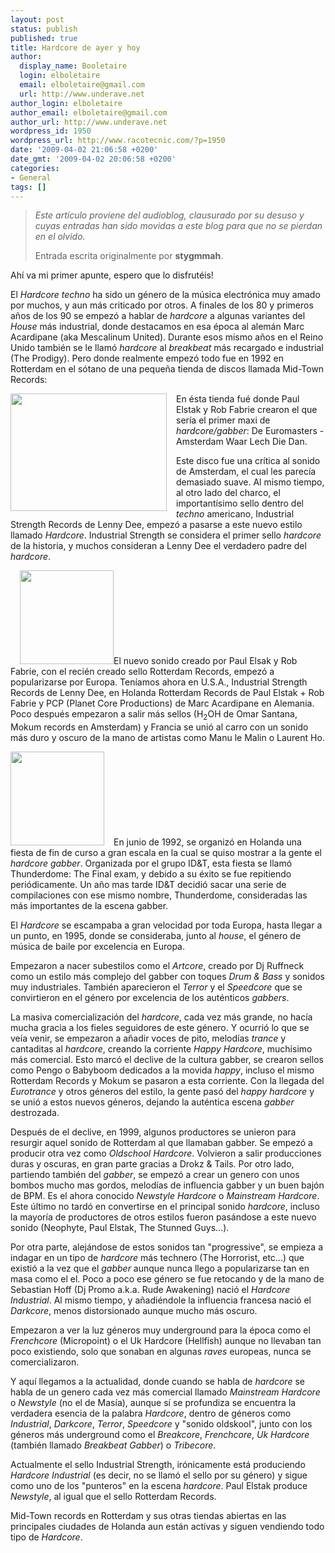 ```yaml
---
layout: post
status: publish
published: true
title: Hardcore de ayer y hoy
author:
  display_name: Booletaire
  login: elboletaire
  email: elboletaire@gmail.com
  url: http://www.underave.net
author_login: elboletaire
author_email: elboletaire@gmail.com
author_url: http://www.underave.net
wordpress_id: 1950
wordpress_url: http://www.racotecnic.com/?p=1950
date: '2009-04-02 21:06:58 +0200'
date_gmt: '2009-04-02 20:06:58 +0200'
categories:
- General
tags: []
---
```

<blockquote><em>Este artículo proviene del audioblog, clausurado por su desuso y cuyas entradas han sido movidas a este blog para que no se pierdan en el olvido.</em>

Entrada escrita originalmente por **stygmmah**.</blockquote>

Ahí va mi primer apunte, espero que lo disfrutéis!

El <em>Hardcore techno</em> ha sido un género de la música electrónica muy amado por muchos, y aun más criticado por otros. A finales de los 80 y primeros años de los 90 se empezó a hablar de <em>hardcore</em> a algunas variantes del <em>House</em> más industrial, donde destacamos en esa época al alemán Marc Acardipane (aka Mescalinum United). Durante esos mismo años en el Reino Unido también se le llamó <em>hardcore</em> al <em>breakbeat</em> más recargado e industrial (The Prodigy). Pero donde realmente empezó todo fue en 1992 en Rotterdam en el sótano de una pequeña tienda de discos llamada Mid-Town Records:

<a href="http://www.racotecnic.com/wp-content/uploads/2009/04/midtown_exterior.jpg"><img class="alignnone size-full wp-image-1956" style="float: left; margin-right: 15px;" title="midtown_exterior" src="http://www.racotecnic.com/wp-content/uploads/2009/04/midtown_exterior.jpg" alt="" width="250" height="188" /></a>En ésta tienda fué donde Paul Elstak y Rob Fabrie crearon el que sería el primer maxi de <em>hardcore/gabber</em>: De Euromasters - Amsterdam Waar Lech Die Dan.

Este disco fue una crítica al sonido de Amsterdam, el cual les parecía demasiado suave. Al mismo tiempo, al otro lado del charco, el importantísimo sello dentro del <em>techno</em> americano, Industrial Strength Records de Lenny Dee, empezó a pasarse a este nuevo estilo llamado <em>Hardcore</em>. Industrial Strength se considera el primer sello <em>hardcore</em> de la historia, y muchos consideran a Lenny Dee el verdadero padre del <em>hardcore</em>.

<a href="http://www.racotecnic.com/wp-content/uploads/2009/04/industrialstrength-150x150.jpg"><img class="alignright size-full wp-image-1955" style="margin-left: 15px;" title="industrialstrength-150x150" src="http://www.racotecnic.com/wp-content/uploads/2009/04/industrialstrength-150x150.jpg" alt="" width="150" height="150" /></a>El nuevo sonido creado por Paul Elsak y Rob Fabrie, con el recién creado sello Rotterdam Records, empezó a popularizarse por Europa. Teníamos ahora en U.S.A., Industrial Strength Records de Lenny Dee, en Holanda Rotterdam Records de Paul Elstak + Rob Fabrie y PCP (Planet Core Productions) de Marc Acardipane en Alemania. Poco después empezaron a salir más sellos (H<sub>2</sub>OH de Omar Santana, Mokum records en Amsterdam) y Francia se unió al carro con un sonido más duro y oscuro de la mano de artistas como Manu le Malin o Laurent Ho.

<a href="http://www.racotecnic.com/wp-content/uploads/2009/04/thunderdome01coverfrontxv9-150x150.jpg"><img class="alignleft size-full wp-image-1957" style="margin-right: 15px;" title="thunderdome01coverfrontxv9-150x150" src="http://www.racotecnic.com/wp-content/uploads/2009/04/thunderdome01coverfrontxv9-150x150.jpg" alt="" width="150" height="150" /></a>En junio de 1992, se organizó en Holanda una fiesta de fin de curso a gran escala en la cual se quiso mostrar a la gente el <em>hardcore gabber</em>. Organizada por el grupo ID&amp;T, esta fiesta se llamó Thunderdome: The Final exam, y debido a su éxito se fue repitiendo periódicamente. Un año mas tarde ID&amp;T decidió sacar una serie de compilaciones con ese mismo nombre, Thunderdome, consideradas las más importantes de la escena gabber.

El <em>Hardcore</em> se escampaba a gran velocidad por toda Europa, hasta llegar a un punto, en 1995, donde se consideraba, junto al <em>house</em>, el género de música de baile por excelencia en Europa.

Empezaron a nacer subestilos como el <em>Artcore</em>, creado por Dj Ruffneck como un estilo más complejo del gabber con toques <em>Drum &amp; Bass</em> y sonidos muy industriales. También aparecieron el <em>Terror</em> y el <em>Speedcore</em> que se convirtieron en el género por excelencia de los auténticos <em>gabbers</em>.

La masiva comercialización del <em>hardcore</em>, cada vez más grande, no hacía mucha gracia a los fieles seguidores de este género. Y ocurrió lo que se veía venir, se empezaron a añadir voces de pito, melodías <em>trance</em> y cantaditas al <em>hardcore</em>, creando la corriente <em>Happy Hardcore</em>, muchísimo más comercial. Esto marcó el declive de la cultura gabber, se crearon sellos como Pengo o Babyboom dedicados a la movida <em>happy</em>, incluso el mismo Rotterdam Records y Mokum se pasaron a esta corriente. Con la llegada del <em>Eurotrance</em> y otros géneros del estilo, la gente pasó del <em>happy hardcore</em> y se unió a estos nuevos géneros, dejando la auténtica escena <em>gabber</em> destrozada.

Después de el declive, en 1999, algunos productores se unieron para resurgir aquel sonido de Rotterdam al que llamaban gabber. Se empezó a producir otra vez como <em>Oldschool Hardcore</em>. Volvieron a salir producciones duras y oscuras, en gran parte gracias a Drokz &amp; Tails. Por otro lado, partiendo también del <em>gabber</em>, se empezó a crear un genero con unos bombos mucho mas gordos, melodías de influencia gabber y un buen bajón de BPM. Es el ahora conocido <em>Newstyle Hardcore</em> o <em>Mainstream Hardcore</em>. Este último no tardó en convertirse en el principal sonido <em>hardcore</em>, incluso la mayoría de productores de otros estilos fueron pasándose a este nuevo sonido (Neophyte, Paul Elstak, The Stunned Guys...).

Por otra parte, alejándose de estos sonidos tan "progressive", se empieza a indagar en un tipo de <em>hardcore</em> más technero (The Horrorist, etc...) que existió a la vez que el <em>gabber</em> aunque nunca llego a popularizarse tan en masa como el el. Poco a poco ese género se fue retocando y de la mano de Sebastian Hoff (Dj Promo a.k.a. Rude Awakening) nació el <em>Hardcore Industrial</em>. Al mismo tiempo, y añadiéndole la influencia francesa nació el <em>Darkcore</em>, menos distorsionado aunque mucho más oscuro.

Empezaron a ver la luz géneros muy underground para la época como el <em>Frenchcore</em> (Micropoint) o el Uk Hardcore (Hellfish) aunque no llevaban tan poco existiendo, solo que sonaban en algunas <em>raves</em> europeas, nunca se comercializaron.

Y aquí llegamos a la actualidad, donde cuando se habla de <em>hardcore</em> se habla de un genero cada vez más comercial llamado <em>Mainstream Hardcore</em> o <em>Newstyle</em> (no el de Masía), aunque sí se profundiza se encuentra la verdadera esencia de la palabra <em>Hardcore</em>, dentro de géneros como <em>Industrial</em>, <em>Darkcore</em>, <em>Terror</em>, <em>Speedcore</em> y "sonido oldskool", junto con los géneros más underground como el <em>Breakcore</em>, <em>Frenchcore</em>, <em>Uk Hardcore</em> (también llamado <em>Breakbeat Gabber</em>) o <em>Tribecore</em>.

Actualmente el sello Industrial Strength, irónicamente está produciendo <em>Hardcore Industrial</em> (es decir, no se llamó el sello por su género) y sigue como uno de los "punteros" en la escena <em>hardcore</em>. Paul Elstak produce <em>Newstyle</em>, al igual que el sello Rotterdam Records.

Mid-Town records en Rotterdam y sus otras tiendas abiertas en las principales ciudades de Holanda aun están activas y siguen vendiendo todo tipo de <em>Hardcore</em>.
